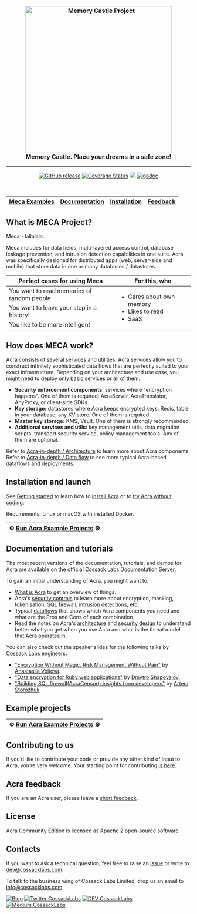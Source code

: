 <h3 align="center">
  <a href="#"><img src="https://i.ibb.co/cbDzFRL/castle.jpg" alt="Memory Castle Project" width="400"></a>
  
  <br>
  Memory Castle. <b>Place your dreams in a safe zone!</b>
  <br>
</h3>

-----

<p align="center">
  <a href="https://github.com/cossacklabs/acra/releases"><img src="https://img.shields.io/github/release/cossacklabs/acra.svg" alt="GitHub release"></a>
  <a href='https://coveralls.io/github/cossacklabs/themis'><img src='https://coveralls.io/repos/github/cossacklabs/themis/badge.svg?branch=master' alt='Coverage Status' /></a>
  <a href='https://goreportcard.com/report/github.com/cossacklabs/acra'><img class="badge" tag="github.com/cossacklabs/acra" src="https://goreportcard.com/badge/github.com/cossacklabs/acra"></a>
  <a href='https://godoc.org/github.com/cossacklabs/acra'><img src='https://godoc.org/github.com/cossacklabs/acra?status.svg'  alt='godoc'/></a>
</p>

<br>


| [Meca Examples](#) | [Documentation](#) | [Installation](#) | [Feedback](#) |
| ---- | ---- | ---- | ---- |


## What is MECA Project?
Meca - lallalala.

Meca includes [](https://www.infoq.com/articles/ale-software-architects/) for data fields, multi-layered access control, database leakage prevention, and intrusion detection capabilities in one suite. Acra was specifically designed for distributed apps (web, server-side and mobile) that store data in one or many databases / datastores.

<table><thead><tr><th>Perfect cases for using Meca</th>
<th>For this, who</th></tr></thead>
<tbody><tr><td>You want to read memories of random people</td>
<td rowspan=3><ul>
<li>Cares about own memory</li>
<li>Likes to read</li>
<li>SaaS</li>
</tr><tr><td>You want to leave your step in a history!</td>
</tr><tr><td>You like to be more intelligent</td>
</tr></tbody></table>


## How does MECA work?

Acra consists of several services and utilities. Acra services allow you to construct infinitely sophisticated data flows that are perfectly suited to your exact infrastructure. Depending on your architecture and use case, you might need to deploy only basic services or all of them.

* **Security enforcement components**: services where "encryption happens". One of them is required: AcraServer, AcraTranslator, AnyProxy, or client-side SDKs.
* **Key storage:** datastores where Acra keeps encrypted keys: Redis, table in your database, any KV store. One of them is required.
* **Master key storage:** KMS, Vault. One of them is strongly recommended.
* **Additional services and utils:** key management utils, data migration scripts, transport security service, policy management tools. Any of them are optional.

Refer to [Acra-in-depth / Architecture](https://docs.cossacklabs.com/acra/acra-in-depth/architecture/) to learn more about Acra components. Refer to [Acra-in-depth / Data flow](https://docs.cossacklabs.com/acra/acra-in-depth/data-flow/) to see more typical Acra-based dataflows and deployments.


## Installation and launch

See [Getting started](https://docs.cossacklabs.com/acra/getting-started/) to learn how to [install Acra](https://docs.cossacklabs.com/acra/getting-started/installing/) or to [try Acra without coding](https://docs.cossacklabs.com/acra/getting-started/trying/).

Requirements: Linux or macOS with installed Docker.

| ⚙️ [Run Acra Example Projects](https://github.com/cossacklabs/acra-engineering-demo) ⚙️ |
|---|

## Documentation and tutorials

The most recent versions of the documentation, tutorials, and demos for Acra are available on the official [Cossack Labs Documentation Server](https://docs.cossacklabs.com/acra/).

To gain an initial understanding of Acra, you might want to:

- [What is Acra](https://docs.cossacklabs.com/acra/what-is-acra/) to get an overview of things.
- Acra's [security controls](https://docs.cossacklabs.com/acra/security-controls/) to learn more about encryption, masking, tokenisation, SQL firewall, intrusion detections, etc.
- Typical [dataflows](https://docs.cossacklabs.com/acra/acra-in-depth/data-flow/) that shows which Acra components you need and what are the Pros and Cons of each combination.
- Read the notes on Acra's [architecture](https://docs.cossacklabs.com/acra/acra-in-depth/architecture/) and [security design](https://docs.cossacklabs.com/acra/acra-in-depth/security-design/) to understand better what you get when you use Acra and what is the threat model that Acra operates in.

You can also check out the speaker slides for the following talks by Cossack Labs engineers:
- ["Encryption Without Magic, Risk Management Without Pain"](https://speakerdeck.com/vixentael/encryption-without-magic-risk-management-without-pain) by [Anastasiia Voitova](https://github.com/vixentael).
- ["Data encryption for Ruby web applications"](https://speakerdeck.com/shad/data-encryption-for-ruby-web-applications) by [Dmytro Shapovalov](https://github.com/shadinua).
- ["Building SQL firewall(AcraCensor): insights from developers"](https://speakerdeck.com/storojs72/building-sql-firewall-insights-from-developers) by [Artem Storozhuk](https://github.com/storojs72).

## Example projects

| ⚙️ [Run Acra Example Projects](https://github.com/cossacklabs/acra-engineering-demo) ⚙️ |
|---|


## Contributing to us

If you’d like to contribute your code or provide any other kind of input to Acra, you’re very welcome. Your starting point for contributing [is here](https://docs.cossacklabs.com/acra/contributing-and-community/).

## Acra feedback

If you are an Acra user, please leave a [short feedback](https://bit.ly/acra-feedback).

## License

Acra Community Edition is licensed as Apache 2 open-source software.

## Contacts

If you want to ask a technical question, feel free to raise an [Issue](https://github.com/cossacklabs/acra/issues) or write to [dev@cossacklabs.com](mailto:dev@cossacklabs.com).

To talk to the business wing of Cossack Labs Limited, drop us an email to [info@cossacklabs.com](mailto:info@cossacklabs.com).
   
[![Blog](https://img.shields.io/badge/blog-cossacklabs.com-7a7c98.svg)](https://cossacklabs.com/) [![Twitter CossackLabs](https://img.shields.io/badge/twitter-cossacklabs-fbb03b.svg)](https://twitter.com/cossacklabs) [![DEV CossackLabs](https://img.shields.io/badge/devto-%40cossacklabs-black.svg)](https://dev.to/cossacklabs/) [![Medium CossackLabs](https://img.shields.io/badge/medium-%40cossacklabs-orange.svg)](https://medium.com/@cossacklabs/)
